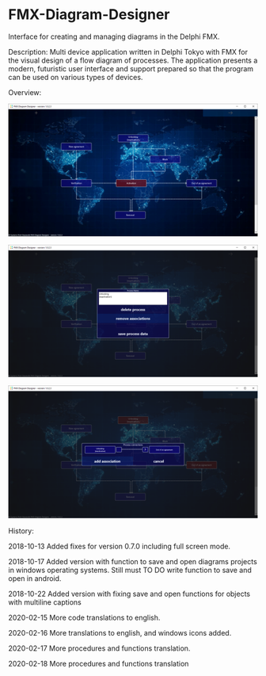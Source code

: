 # FMX-Diagram-Designer
Interface for creating and managing diagrams in the Delphi FMX.

Description:
Multi device application written in Delphi Tokyo with FMX for the visual design of a flow diagram of processes. The application presents a modern, futuristic user interface and support prepared so that the program can be used on various types of devices.

Overview:

![alt text](https://github.com/pdaszewski/FMX-Diagram-Designer/blob/master/screens/FMXDiagramDesigner_Scr_001.png)

![alt text](https://github.com/pdaszewski/FMX-Diagram-Designer/blob/master/screens/FMXDiagramDesigner_Scr_002.png)

![alt text](https://github.com/pdaszewski/FMX-Diagram-Designer/blob/master/screens/FMXDiagramDesigner_Scr_003.png)

History:

2018-10-13 Added fixes for version 0.7.0 including full screen mode.

2018-10-17 Added version with function to save and open diagrams projects in windows operating systems.
Still must TO DO write function to save and open in android.

2018-10-22 Added version with fixing save and open functions for objects with multiline captions

2020-02-15 More code translations to english.

2020-02-16 More translations to english, and windows icons added.

2020-02-17 More procedures and functions translation.

2020-02-18 More procedures and functions translation